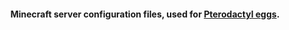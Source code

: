 <h4 align="center">Minecraft server configuration files, used for <a href="https://github.com/SytexMC/pterodactyl-eggs">Pterodactyl eggs</a>.</h4>
